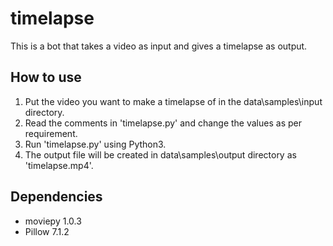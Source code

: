 # timelapse

This is a bot that takes a video as input and gives a timelapse as output.

## How to use

1. Put the video you want to make a timelapse of in the data\samples\input directory.
2. Read the comments in 'timelapse.py' and change the values as per requirement.
3. Run 'timelapse.py' using Python3.
4. The output file will be created in data\samples\output directory as 'timelapse.mp4'.

## Dependencies

- moviepy 1.0.3
- Pillow 7.1.2


